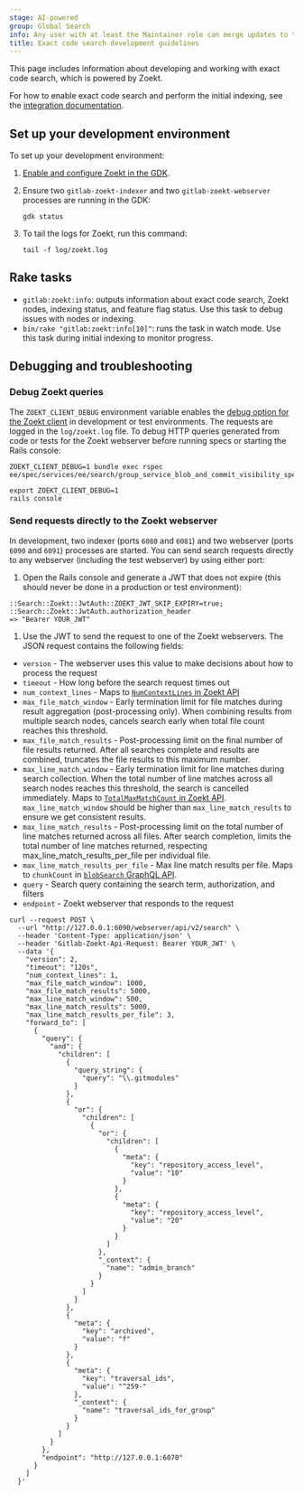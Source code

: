 ```yaml
---
stage: AI-powered
group: Global Search
info: Any user with at least the Maintainer role can merge updates to this content. For details, see https://docs.gitlab.com/development/development_processes/#development-guidelines-review.
title: Exact code search development guidelines
---
```


This page includes information about developing and working with exact code search, which is powered by Zoekt.

For how to enable exact code search and perform the initial indexing, see the
[integration documentation](../integration/zoekt/_index.md#enable-exact-code-search).

## Set up your development environment

To set up your development environment:

1. [Enable and configure Zoekt in the GDK](https://gitlab.com/gitlab-org/gitlab-development-kit/blob/main/doc/howto/zoekt.md).
1. Ensure two `gitlab-zoekt-indexer` and two `gitlab-zoekt-webserver` processes are running in the GDK:

   ```shell
   gdk status
   ```

1. To tail the logs for Zoekt, run this command:

   ```shell
   tail -f log/zoekt.log
   ```

## Rake tasks

- `gitlab:zoekt:info`: outputs information about exact code search, Zoekt nodes, indexing status,
  and feature flag status. Use this task to debug issues with nodes or indexing.
- `bin/rake "gitlab:zoekt:info[10]"`: runs the task in watch mode. Use this task during initial indexing to monitor
  progress.

## Debugging and troubleshooting

### Debug Zoekt queries

The `ZOEKT_CLIENT_DEBUG` environment variable enables
the [debug option for the Zoekt client](https://gitlab.com/gitlab-org/gitlab/-/blob/b9ec9fd2d035feb667fd14055b03972c828dcf3a/ee/lib/gitlab/search/zoekt/client.rb#L207)
in development or test environments.
The requests are logged in the `log/zoekt.log` file.
To debug HTTP queries generated from code or tests for the Zoekt webserver
before running specs or starting the Rails console:

```console
ZOEKT_CLIENT_DEBUG=1 bundle exec rspec ee/spec/services/ee/search/group_service_blob_and_commit_visibility_spec.rb

export ZOEKT_CLIENT_DEBUG=1
rails console
```

### Send requests directly to the Zoekt webserver

In development, two indexer (ports `6080` and `6081`) and two webserver (ports `6090` and `6091`) processes are started.
You can send search requests directly to any webserver (including the test webserver) by using either port:

1. Open the Rails console and generate a JWT that does not expire
   (this should never be done in a production or test environment):

```shell
::Search::Zoekt::JwtAuth::ZOEKT_JWT_SKIP_EXPIRY=true; ::Search::Zoekt::JwtAuth.authorization_header
=> "Bearer YOUR_JWT"
```

1. Use the JWT to send the request to one of the Zoekt webservers.
   The JSON request contains the following fields:

- `version` - The webserver uses this value to make decisions about how to process the request
- `timeout` - How long before the search request times out
- `num_context_lines` - Maps to [`NumContextLines` in Zoekt API](https://github.com/sourcegraph/zoekt/blob/87bb21ae49ead6e0cd19ee57425fd3bc72b11743/api.go#L994)
- `max_file_match_window` - Early termination limit for file matches during result aggregation (post-processing only). When combining results from multiple search nodes, cancels search early when total file count reaches this threshold.
- `max_file_match_results` - Post-processing limit on the final number of file results returned. After all searches complete and results are combined, truncates the file results to this maximum number.
- `max_line_match_window` - Early termination limit for line matches during search collection. When the total number of line matches across all search nodes reaches this threshold, the search is cancelled immediately. Maps to [`TotalMaxMatchCount` in Zoekt API](https://github.com/sourcegraph/zoekt/blob/87bb21ae49ead6e0cd19ee57425fd3bc72b11743/api.go#L966). `max_line_match_window` should be higher than `max_line_match_results` to ensure we get consistent results.
- `max_line_match_results` - Post-processing limit on the total number of line matches returned across all files. After search completion, limits the total number of line matches returned, respecting max_line_match_results_per_file per individual file.
- `max_line_match_results_per_file` - Max line match results per file. Maps to `chunkCount` in [`blobSearch` GraphQL API](../api/graphql/reference/_index.md#queryblobsearch).
- `query` - Search query containing the search term, authorization, and filters
- `endpoint` - Zoekt webserver that responds to the request

```shell
curl --request POST \
  --url "http://127.0.0.1:6090/webserver/api/v2/search" \
  --header 'Content-Type: application/json' \
  --header 'Gitlab-Zoekt-Api-Request: Bearer YOUR_JWT' \
  --data '{
    "version": 2,
    "timeout": "120s",
    "num_context_lines": 1,
    "max_file_match_window": 1000,
    "max_file_match_results": 5000,
    "max_line_match_window": 500,
    "max_line_match_results": 5000,
    "max_line_match_results_per_file": 3,
    "forward_to": [
      {
        "query": {
          "and": {
            "children": [
              {
                "query_string": {
                  "query": "\\.gitmodules"
                }
              },
              {
                "or": {
                  "children": [
                    {
                      "or": {
                        "children": [
                          {
                            "meta": {
                              "key": "repository_access_level",
                              "value": "10"
                            }
                          },
                          {
                            "meta": {
                              "key": "repository_access_level",
                              "value": "20"
                            }
                          }
                        ]
                      },
                      "_context": {
                        "name": "admin_branch"
                      }
                    }
                  ]
                }
              },
              {
                "meta": {
                  "key": "archived",
                  "value": "f"
                }
              },
              {
                "meta": {
                  "key": "traversal_ids",
                  "value": "^259-"
                },
                "_context": {
                  "name": "traversal_ids_for_group"
                }
              }
            ]
          }
        },
        "endpoint": "http://127.0.0.1:6070"
      }
    ]
  }'
```
